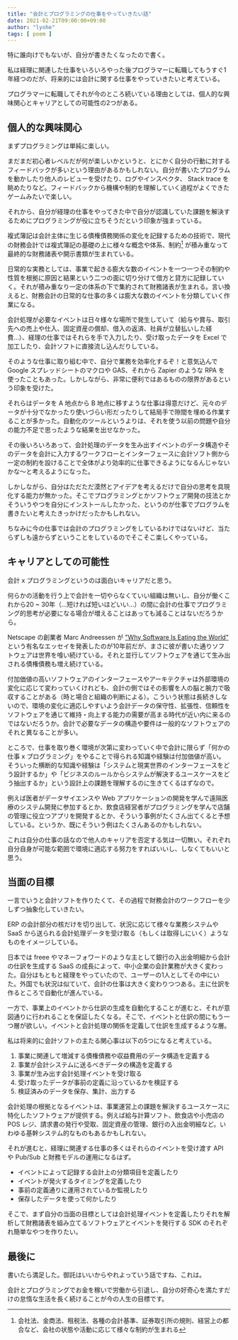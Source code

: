 ```yaml
---
title: "会計とプログラミングの仕事をやっていきたい話"
date: 2021-02-21T09:00:00+09:00
author: "lyohe"
tags: [ poem ]
---
```


特に誰向けでもないが、自分が書きたくなったので書く。

私は経理に関連した仕事をいろいろやった後プログラマーに転職してもうすぐ1年経つのだが、将来的には会計に関する仕事をやっていきたいと考えている。

プログラマーに転職してそれが今のところ続いている理由としては、個人的な興味関心とキャリアとしての可能性の2つがある。

## 個人的な興味関心

まずプログラミングは単純に楽しい。

まだまだ初心者レベルだが何が楽しいかというと、とにかく自分の行動に対するフィードバックが多いという理由があるかもしれない。自分が書いたプログラムを動かしたり他人のレビューを受けたり、ログやインスペクタ、 Stack trace を眺めたりなど。フィードバックから機構や制約を理解していく過程がよくできたゲームみたいで楽しい。

それから、自分が経理の仕事をやってきた中で自分が認識していた課題を解決するためにプログラミングが役に立ちそうだという印象が強まっている。

複式簿記は会計主体に生じる債権債務関係の変化を記録するための技術で、現代の財務会計では複式簿記の基礎の上に様々な概念や体系、制約[^1] が積み重なって最終的な財務諸表や開示書類が生まれている。

[^1]: 会社法、金商法、租税法、各種の会計基準、証券取引所の規則、経営上の都合など、会社の状態や活動に応じて様々な制約が生まれる

日常的な実務としては、事業で起きる膨大な数のイベントを一つ一つその制約や性質を根拠に原因と結果という二つの面に切り分けて借方と貸方に記録していく。それが積み重なり一定の体系の下で集約されて財務諸表が生まれる。言い換えると、財務会計の日常的な仕事の多くは膨大な数のイベントを分類していく作業になる。

会計処理が必要なイベントは日々様々な場所で発生していて（給与や賞与、取引先への売上や仕入、固定資産の償却、借入の返済、社員が立替払いした経費...）、経理の仕事ではそれらを手で入力したり、受け取ったデータを Excel で加工したり、会計ソフトに直接流し込んだりしている。

そのような仕事に取り組む中で、自分で業務を効率化するぞ！と意気込んで Google スプレッドシートのマクロや GAS、それから Zapier のような RPA を使ったこともあった。しかしながら、非常に便利ではあるものの限界があるという印象を受けた。

それらはデータを A 地点から B 地点に移すような仕事は得意だけど、元々のデータが十分でなかったり使いづらい形だったりして結局手で隙間を埋める作業することが多かった。自動化のツールというよりは、それを使う以前の問題や自分の能力不足で思ったような結果を出せなかった。

その後いろいろあって、会計処理のデータを生み出すイベントのデータ構造やそのデータを会計に入力するワークフローとインターフェースに会計ソフト側から一定の制約を設けることで全体がより効率的に仕事できるようになるんじゃないかな〜と考えるようになった。

しかしながら、自分はただただ漠然とアイデアを考えるだけで自分の思考を具現化する能力が無かった。そこでプログラミングとかソフトウェア開発の技法とかそういうやつを自分にインストールしたかった、というのが仕事でプログラムを書きたいと考えたきっかけだったかもしれない。

ちなみに今の仕事では会計のプログラミングをしているわけではないけど、当たらずしも遠からずということをしているのでそこそこ楽しくやっている。

## キャリアとしての可能性

会計 x プログラミングというのは面白いキャリアだと思う。

何らかの活動を行う上で会計を一切やらなくていい組織は無いし、自分が働くこれから20 ~ 30年（...短ければ短いほどいい...）の間に会計の仕事でプログラミング的思考が必要になる場合が増えることはあっても減ることはないだろうから。

Netscape の創業者 Marc Andreessen が ["Why Software Is Eating the World"](https://a16z.com/2011/08/20/why-software-is-eating-the-world/) という有名なエッセイを発表したのが10年前だが、まさに彼が書いた通りソフトウェアは世界を喰い続けている。それと並行してソフトウェアを通じて生み出される債権債務も増え続けている。

付加価値の高いソフトウェアのインターフェースやアーキテクチャは外部環境の変化に応じて変わっていくけれども、会計の側ではその影響を人の脳と腕力で吸収することがある（時と場合と組織の判断による）。こういう状態は長続きしないので、環境の変化に適応しやすいよう会計データの保守性、拡張性、信頼性をソフトウェアを通じて維持・向上する能力の需要が高まる時代が近い内に来るのではないだろうか。会計で必要なデータの構造や要件は一般的なソフトウェアのそれと異なることが多い。

ところで、仕事を取り巻く環境が次第に変わっていく中で会計に限らず「何かの仕事 x プログラミング」をやることで得られる知識や経験は付加価値が高い。そういった横断的な知識や経験は「システムと現実世界のインターフェースをどう設計するか」や「ビジネスのルールからシステムが解決するユースケースをどう抽出するか」という設計上の課題を理解するのに生きてくるはずなので。

例えば医者がデータサイエンスや Web アプリケーションの開発を学んで遠隔医療のシステム開発に参加するとか、飲食店経営者がプログラミングを学んで店舗の管理に役立つアプリを開発するとか、そういう事例がたくさん出てくると予想している。というか、既にそういう例はたくさんあるのかもしれない。

これは自分の仕事の話なので他人のキャリアを否定する気は一切無い。それぞれ自分自身が可能な範囲で環境に適応する努力をすればいいし、しなくてもいいと思う。

## 当面の目標

一言でいうと会計ソフトを作りたくて、その過程で財務会計のワークフローを少しずつ抽象化していきたい。

ERP の会計部分の核だけを切り出して、状況に応じて様々な業務システムや SaaS から送られる会計処理データを受け取る（もしくは取得しにいく）ようなものをイメージしている。

日本では freee やマネーフォワードのような主として銀行の入出金明細から会計の仕訳を生成する SaaS の成長によって、中小企業の会計業務が大きく変わった。自分はもともと経理をやっていたので、ユーザーの1人としてその中にいた。外国でも状況は似ていて、会計の仕事は大きく変わりつつある。主に仕訳を作るところで自動化が進んでいる。

一方で、事業上のイベントから仕訳の生成を自動化することが進むと、それが意図通りに行われることを保証したくなる。そこで、イベントと仕訳の間にもう一つ層が欲しい。イベントと会計処理の関係を定義して仕訳を生成するような層。

私は将来的に会計ソフトの主たる関心事は以下の5つになると考えている。

1. 事業に関連して増減する債権債務や収益費用のデータ構造を定義する
2. 事業が会計システムに送るべきデータの構造を定義する
3. 事業が生み出す会計処理イベントを受け取る
4. 受け取ったデータが事前の定義に沿っているかを検証する
5. 検証済みのデータを保存、集計、出力する

会計処理の根拠となるイベントは、事業運営上の課題を解決するユースケースに特化したソフトウェアが提供する。例えば給与計算ソフト、飲食店や小売店の POS レジ、請求書の発行や受取、固定資産の管理、銀行の入出金明細など。いわゆる基幹システム的なものもあるかもしれない。

それが進むと、経理に関連する仕事の多くはそれらのイベントを受け渡す API や Pub/Sub と財務モデルの運用になるはず。

* イベントによって記録する会計上の分類項目を定義したり
* イベントが発火するタイミングを定義したり
* 事前の定義通りに運用されているか監視したり
* 保存したデータを使って何かしたり

そこで、まず自分の当面の目標としては会計処理イベントを定義したりそれを解析して財務諸表を組み立てるソフトウェアとイベントを発行する SDK のそれぞれ簡単なやつを作りたい。

## 最後に

書いたら満足した。御託はいいからやれよっていう話ですね、これは。

会計とプログラミングでお金を稼いで労働から引退し、自分の好奇心を満たすだけの怠惰な生活を長く続けることが今の人生の目標です。
